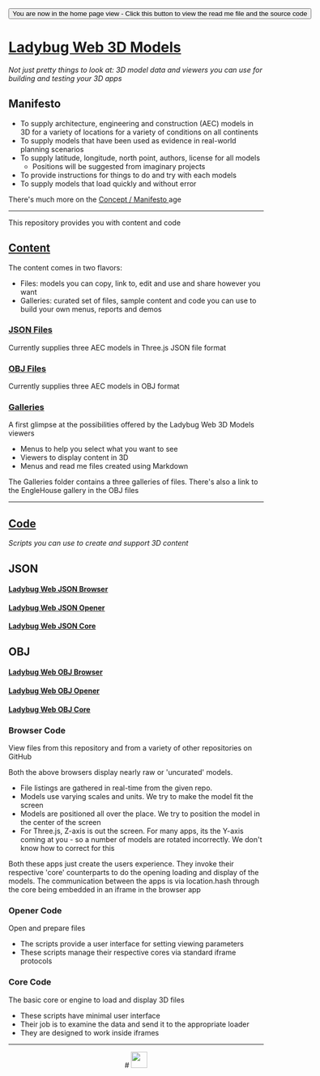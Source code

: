 ﻿<span style=display:none; >
[You are now in a GitHub source code view - click this link to view the home page]
( http://ladybug-analysis-tools.github.io/3d-models/ "View file as a web page." ) </span>
<input type=button onclick=window.location.href='https://github.com/ladybug-analysis-tools/3d-models/'; 
value='You are now in the home page view - Click this button to view the read me file and the source code' >


[Ladybug Web 3D Models]( index.html )
===

_Not just pretty things to look at: 3D model data and viewers you can use for building and testing your 3D apps_

## Manifesto

* To supply architecture, engineering and construction (AEC) models in 3D for a variety of locations for a variety of conditions on all continents
* To supply models that have been used as evidence in real-world planning scenarios
* To supply latitude, longitude, north point, authors, license for all models
	* Positions will be suggested from imaginary projects
* To provide instructions for things to do and try with each models
* To supply models that load quickly and without error

There's much more on the [Concept / Manifesto ]( http://ladybug-analysis-tools.github.io/3d-models/#concept.md ) age

***

This repository provides you with content and code

## [Content]( http://ladybug-analysis-tools.github.io/3d-models/content/index.html )

The content comes in two flavors:

* Files: models you can copy, link to, edit and use and share however you want
* Galleries: curated set of files, sample content and code you can use to build your own menus, reports and  demos


### [JSON Files]( http://ladybug-analysis-tools.github.io/3d-models/content/json/index.html )

Currently supplies three AEC models in Three.js JSON file format

### [OBJ Files]( http://ladybug-analysis-tools.github.io/3d-models/content/obj/index.html )

Currently supplies three AEC models in OBJ format


### [Galleries]( http://ladybug-analysis-tools.github.io/3d-models/content/galleries/ )

A first glimpse at the possibilities offered by the Ladybug Web 3D Models viewers

* Menus to help you select what you want to see
* Viewers to display content in 3D
* Menus and read me files created using Markdown


The Galleries folder contains a three galleries of files. 
There's also a link to the EngleHouse gallery in the OBJ files



***

## [Code]( http://ladybug-analysis-tools.github.io/3d-models/code/index.html )

_Scripts you can use to create and support 3D content_

## JSON

#### [Ladybug Web JSON Browser]( ./code/json/browser/index.html )

#### [Ladybug Web JSON Opener]( ./code/json/opener/index.html )

#### [Ladybug Web JSON Core]( ./code/json/core/index.html )

## OBJ

#### [Ladybug Web OBJ Browser]( ./code/obj/browser/index.html )

#### [Ladybug Web OBJ Opener]( ./code/obj/opener/index.html )

#### [Ladybug Web OBJ Core]( ./code/obj/core/index.html )


### Browser Code


View files from this repository and from a variety of other repositories on GitHub

Both the above browsers display nearly raw or 'uncurated' models.

* File listings are gathered in real-time from the given repo.
* Models use varying scales and units. We try to make the model fit the screen
* Models are positioned all over the place. We try to position the model in the center of the screen
* For Three.js, Z-axis is out the screen. For many apps, its the Y-axis coming at you - so a number of models are rotated incorrectly. We don't know how to correct for this

Both these apps just create the users experience. 
They invoke their respective 'core' counterparts to do the opening loading and display of the models.
The communication between the apps is via location.hash through the core being embedded in an iframe in the browser app


### Opener Code

Open and prepare files 

* The scripts provide a user interface for setting viewing parameters
* These scripts manage their respective cores via standard iframe protocols


### Core Code

The basic core or engine to load and display 3D files

* These scripts have minimal user interface
* Their job is to examine the data and send it to the appropriate loader
* They are designed to work inside iframes 


***

<center title="dingbat" >
# <a href=javascript:contents.scrollTop=0; style=text-decoration:none; ><img src="http://ladybug-analysis-tools.github.io/images/ladybug-logo.png" width=32 ></a>
</center>
